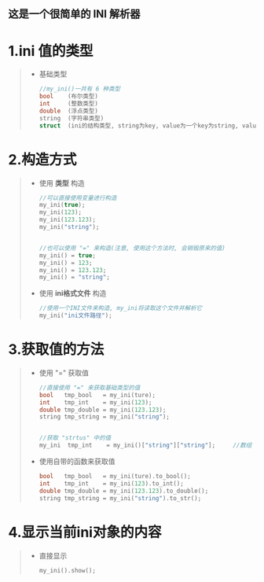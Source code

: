 ## 这是一个很简单的 INI 解析器

# 1.ini 值的类型

> * 基础类型
>   ```c++
>   //my_ini()一共有 6 种类型
>   bool    (布尔类型)
>   int     (整数类型)
>   double  (浮点类型)
>   string  (字符串类型)
>   struct  (ini的结构类型, string为key, value为一个key为string, value为ini的map)
>
>   ```

# 2.构造方式

> * 使用 __类型__ 构造
>
>   ```c++
>   //可以直接使用变量进行构造
>   my_ini(true);
>   my_ini(123);
>   my_ini(123.123);
>   my_ini("string");
>
>
>   //也可以使用 "=" 来构造(注意, 使用这个方法时, 会销毁原来的值)
>   my_ini() = true;
>   my_ini() = 123;
>   my_ini() = 123.123;
>   my_ini() = "string";
>
>   ```
> * 使用 __ini格式文件__ 构造
>
>   ```c++
>   //使用一个INI文件来构造, my_ini将读取这个文件并解析它
>   my_ini("ini文件路径");
>   ```

# 3.获取值的方法

> * 使用 "=" 获取值
>
>   ```c++
>   //直接使用 "=" 来获取基础类型的值
>   bool   tmp_bool   = my_ini(ture);
>   int    tmp_int    = my_ini(123);
>   double tmp_double = my_ini(123.123);
>   string tmp_string = my_ini("string");
>
>
>   //获取 "strtus" 中的值
>   my_ini  tmp_int    = my_ini()["string"]["string"];     //数组
>   ```
> * 使用自带的函数来获取值
>
>   ```c++
>   bool   tmp_bool   = my_ini(ture).to_bool();
>   int    tmp_int    = my_ini(123).to_int();
>   double tmp_double = my_ini(123.123).to_double();
>   string tmp_string = my_ini("string").to_str();
>   ```

# 4.显示当前ini对象的内容

> * 直接显示
>
>   ```c++
>   my_ini().show();
>   ```

